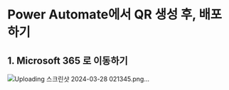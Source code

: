 # Power Automate에서 QR 생성 후, 배포하기
## 1. Microsoft 365 로 이동하기
![Uploading 스크린샷 2024-03-28 021345.png…]()
